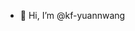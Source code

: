 - 👋 Hi, I’m @kf-yuannwang

<!---
kf-yuannwang/kf-yuannwang is a ✨ special ✨ repository because its `README.md` (this file) appears on your GitHub profile.
You can click the Preview link to take a look at your changes.
--->
